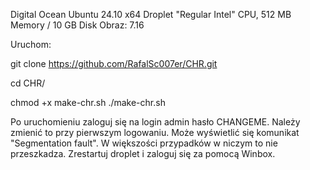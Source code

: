 Digital Ocean Ubuntu 24.10 x64 Droplet "Regular Intel" CPU, 512 MB Memory / 10 GB Disk
Obraz: 7.16

Uruchom:

git clone https://github.com/RafalSc007er/CHR.git

cd CHR/

chmod +x make-chr.sh
./make-chr.sh

Po uruchomieniu zaloguj się na login admin hasło CHANGEME.
Należy zmienić to przy pierwszym logowaniu.
Może wyświetlić się komunikat "Segmentation fault". W większości przypadków w niczym to nie przeszkadza.
Zrestartuj droplet i zaloguj się za pomocą Winbox.
